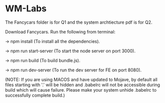 # WM-Labs

The Fancycars folder is for Q1 and the system archtiecture pdf is for Q2.

Download Fancycars.
Run the following from terminal:  
  
-> npm install  (To install all the dependencies). 

-> npm run start-server (To start the node server on port 3000). 

-> npm run build (To build bundle.js). 

-> npm run dev-server  (To run the dev server for FE on port 8080).

(NOTE: If you are using MACOS and have updated to Mojave, by default all files starting with '.' will be hidden and .babelrc will not be accessible during build which will cause failure. Please make your system unhide .babelrc to successfully complete build.)



